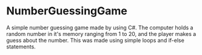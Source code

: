 # NumberGuessingGame
A simple number guessing game made by using C#.
The computer holds a random number in it's memory ranging from 1 to 20, and the player makes a guess about the number. This was made using simple loops and if-else statements.
